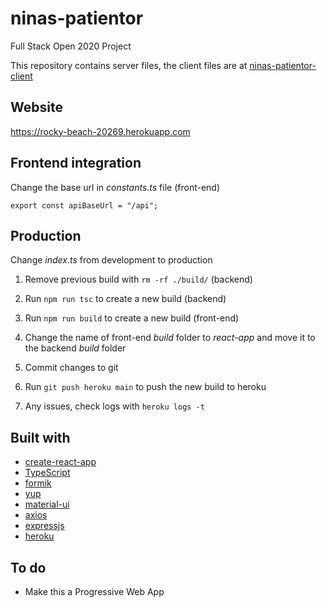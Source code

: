 # ninas-patientor

Full Stack Open 2020 Project

This repository contains server files, the client files are at [ninas-patientor-client](https://github.com/NinaKWelch/ninas-patientor-client)

## Website

https://rocky-beach-20269.herokuapp.com

## Frontend integration

Change the base url in _constants.ts_ file (front-end)

```
export const apiBaseUrl = "/api";
```

## Production

Change _index.ts_ from development to production

1. Remove previous build with `rm -rf ./build/` (backend)

2. Run `npm run tsc` to create a new build (backend)

3. Run `npm run build` to create a new build (front-end)

4. Change the name of front-end _build_ folder to _react-app_ and move it to the backend _build_ folder 

5. Commit changes to git

6. Run `git push heroku main` to push the new build to heroku

4. Any issues, check logs with `heroku logs -t`

## Built with

* [create-react-app](https://github.com/facebook/create-react-app)
* [TypeScript](https://github.com/microsoft/TypeScript)
* [formik](https://github.com/jaredpalmer/formik)
* [yup](https://github.com/jquense/yup)
* [material-ui](https://github.com/mui/material-ui)
* [axios](https://github.com/axios/axios)
* [expressjs](https://github.com/expressjs)
* [heroku](https://github.com/heroku)

## To do
* Make this a Progressive Web App



